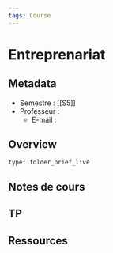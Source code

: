 ```yaml
---
tags: Course
---
```


# Entreprenariat
## Metadata
* Semestre : [[S5]]
* Professeur : 
	* E-mail : 
## Overview
 
```ccard
type: folder_brief_live
```
 
## Notes de cours
## TP
## Ressources 